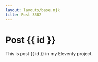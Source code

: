 ```yaml
---
layout: layouts/base.njk
title: Post 3382
---
```


# Post {{ id }}

This is post {{ id }} in my Eleventy project.
